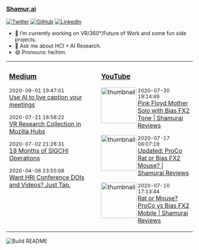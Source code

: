 ### [Shamur.ai](https://shamur.ai)
<a href="https://twitter.com/ayman"><img src="https://img.shields.io/twitter/follow/ayman?label=Twitter&style=social" alt="Twitter"></a>
<a href="https://github.com/ayman"><img src="https://img.shields.io/github/followers/ayman.svg?label=GitHub&style=social" alt="GitHub"></a>
<a href="https://www.linkedin.com/in/aymans"><img src="https://img.shields.io/badge/LinkedIn--_.svg?style=social&logo=linkedin" alt="LinkedIn"></a>

- 🔭 I’m currently working on VR/360°/Future of Work and some fun side projects.
- 💬 Ask me about HCI + AI Research.
- 😄 Pronouns: he/him.


<table>
<tr>
<td valign="top" width="33%">

### [Medium](https://medium.com/@ayman)
<!-- medium starts -->
<p><sub>2020-09-01 19:47:01</sub> <br /> <a href='https://medium.com/@ayman/use-ai-to-live-caption-your-meetings-14e4a2d2da3a?source=rss-fee698eab874------2'>Use AI to live caption your meetings</a> </p>
<p><sub>2020-07-21 18:58:22</sub> <br /> <a href='https://medium.com/@ayman/vr-research-in-mozilla-hubs-63fd3002eedf?source=rss-fee698eab874------2'>VR Research Collection in Mozilla Hubs</a> </p>
<p><sub>2020-07-02 21:28:31</sub> <br /> <a href='https://medium.com/sigchi/18-months-of-sigchi-operations-3941b9cf5c79?source=rss-fee698eab874------2'>18 Months of SIGCHI Operations</a> </p>
<p><sub>2020-04-06 23:55:08</sub> <br /> <a href='https://medium.com/sigchi/want-hri-conference-dois-and-videos-just-tap-745669343af?source=rss-fee698eab874------2'>Want HRI Conference DOIs and Videos? Just Tap.</a> </p>
<!-- medium ends -->

</td>
<td valign="top" width="34%">

### [YouTube](https://www.youtube.com/channel/UCLwPj90ORTlgIo4Qrnt5N1w?view_as=subscriber)
<!-- youtube starts -->
<div style='clear: both;'> <p><img alt='thumbnail' src='https://i4.ytimg.com/vi/g4hthVBo1jc/hqdefault.jpg'  width='96' align='left' /> <sub>2020-07-30 19:14:49</sub><br /> <a href='https://www.youtube.com/watch?v=g4hthVBo1jc'>Pink Floyd Mother Solo with Bias FX2 Tone | Shamurai Reviews</a></p></div>
<div style='clear: both;'> <p><img alt='thumbnail' src='https://i4.ytimg.com/vi/kBEnHJX-2t4/hqdefault.jpg'  width='96' align='left' /> <sub>2020-07-17 06:07:19</sub><br /> <a href='https://www.youtube.com/watch?v=kBEnHJX-2t4'>Updated: ProCo Rat or Bias FX2 Mouse? | Shamurai Reviews</a></p></div>
<div style='clear: both;'> <p><img alt='thumbnail' src='https://i4.ytimg.com/vi/7kC5eU7M8X4/hqdefault.jpg'  width='96' align='left' /> <sub>2020-07-10 17:13:44</sub><br /> <a href='https://www.youtube.com/watch?v=7kC5eU7M8X4'>Rat or Mouse? ProCo vs Bias FX2 Mobile | Shamurai Reviews</a></p></div>
<!-- youtube ends -->
<div style='clear: both;'></div>
</td>
</tr>
</table>

![Build README](https://github.com/ayman/ayman/workflows/Build%20README/badge.svg)

<!--
**ayman/ayman** is a ✨ _special_ ✨ repository because its `README.md` (this file) appears on your GitHub profile.

Here are some ideas to get you started:

- 🔭 I’m currently working on ...
- 🌱 I’m currently learning ...
- 👯 I’m looking to collaborate on ...
- 🤔 I’m looking for help with ...
- 💬 Ask me about ...
- 📫 How to reach me: ...
- 😄 Pronouns: ...
- ⚡ Fun fact: ...
-->
